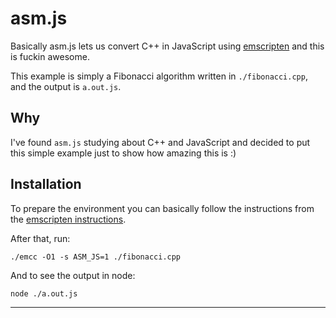 # asm.js

Basically asm.js lets us convert C++ in JavaScript using [emscripten](https://github.com/emscripten-core/emscripten) and this is fuckin awesome.

This example is simply a Fibonacci algorithm written in `./fibonacci.cpp`, and the output is `a.out.js`.

## Why

I've found `asm.js` studying about C++ and JavaScript and decided to put this simple example just to show how amazing this is :)

## Installation

To prepare the environment you can basically follow the instructions from the [emscripten instructions](https://emscripten.org/docs/getting_started/downloads.html).

After that, run:

```
./emcc -O1 -s ASM_JS=1 ./fibonacci.cpp
```

And to see the output in node:

```
node ./a.out.js
```

_______
